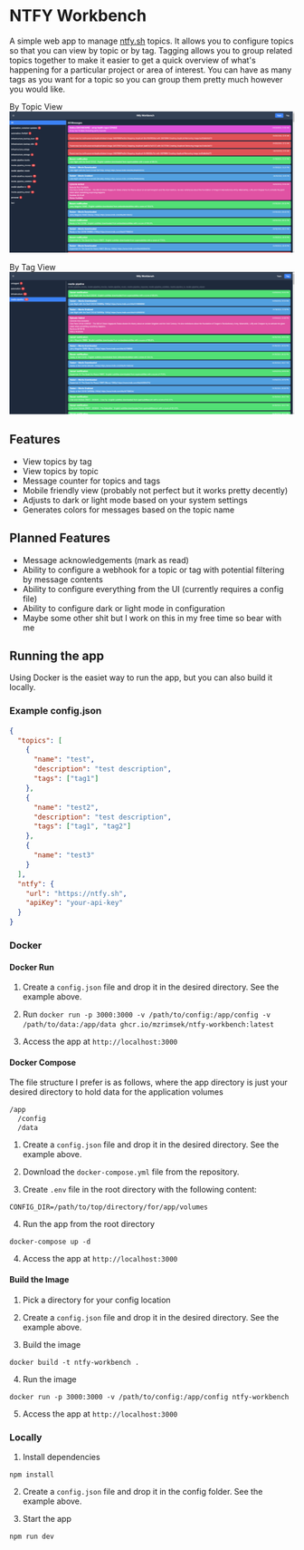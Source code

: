 # NTFY Workbench

A simple web app to manage [ntfy.sh](https://ntfy.sh) topics. It allows you to configure topics so that you can view by topic or by tag. Tagging allows you to group related topics together to make it easier to get a quick overview of what's happening for a particular project or area of interest. You can have as many tags as you want for a topic so you can group them pretty much however you would like.

By Topic View
![By Topic View](./docs/messages-by-topic.png)

By Tag View
![By Tag View](./docs/messages-by-tag.png)

## Features

- View topics by tag
- View topics by topic
- Message counter for topics and tags
- Mobile friendly view (probably not perfect but it works pretty decently)
- Adjusts to dark or light mode based on your system settings
- Generates colors for messages based on the topic name

## Planned Features

- Message acknowledgements (mark as read)
- Ability to configure a webhook for a topic or tag with potential filtering by message contents
- Ability to configure everything from the UI (currently requires a config file)
- Ability to configure dark or light mode in configuration
- Maybe some other shit but I work on this in my free time so bear with me

## Running the app

Using Docker is the easiet way to run the app, but you can also build it locally.

### Example config.json

```json
{
  "topics": [
    {
      "name": "test",
      "description": "test description",
      "tags": ["tag1"]
    },
    {
      "name": "test2",
      "description": "test description",
      "tags": ["tag1", "tag2"]
    },
    {
      "name": "test3"
    }
  ],
  "ntfy": {
    "url": "https://ntfy.sh",
    "apiKey": "your-api-key"
  }
}
```

### Docker

#### Docker Run

1. Create a `config.json` file and drop it in the desired directory. See the example above.

2. Run `docker run -p 3000:3000 -v /path/to/config:/app/config -v /path/to/data:/app/data ghcr.io/mzrimsek/ntfy-workbench:latest`

3. Access the app at `http://localhost:3000`

#### Docker Compose

The file structure I prefer is as follows, where the app directory is just your desired directory to hold data for the application volumes

```
/app
  /config
  /data
```

1. Create a `config.json` file and drop it in the desired directory. See the example above.

2. Download the `docker-compose.yml` file from the repository.

3. Create `.env` file in the root directory with the following content:

```shell
CONFIG_DIR=/path/to/top/directory/for/app/volumes
```

4. Run the app from the root directory

```shell
docker-compose up -d
```

4. Access the app at `http://localhost:3000`

#### Build the Image

1. Pick a directory for your config location

2. Create a `config.json` file and drop it in the desired directory. See the example above.

3. Build the image

```shell
docker build -t ntfy-workbench .
```

4. Run the image

```shell
docker run -p 3000:3000 -v /path/to/config:/app/config ntfy-workbench
```

5. Access the app at `http://localhost:3000`

### Locally

1. Install dependencies

```shell
npm install
```

2. Create a `config.json` file and drop it in the config folder. See the example above.

3. Start the app

```shell
npm run dev
```
